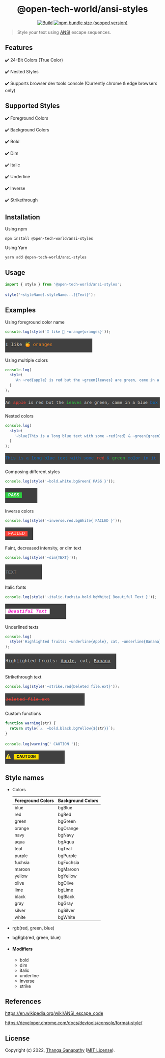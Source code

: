 <div align="center">

# @open-tech-world/ansi-styles

[![Build](https://github.com/open-tech-world/js-ansi-styles/actions/workflows/build.yml/badge.svg)](https://github.com/open-tech-world/js-ansi-styles/actions/workflows/build.yml) [![npm bundle size (scoped version)](https://img.shields.io/bundlephobia/minzip/@open-tech-world/ansi-styles/latest?label=Min%2BGZip)](https://bundlephobia.com/package/@open-tech-world/ansi-styles)

</div>

> Style your text using [ANSI](https://en.wikipedia.org/wiki/ANSI_escape_code) escape sequences.

## Features

✔️ 24-Bit Colors (True Color)

✔️ Nested Styles

✔️ Supports browser dev tools console (Currently chrome & edge browsers only)

## Supported Styles

✔️ Foreground Colors

✔️ Background Colors

✔️ Bold

✔️ Dim

✔️ Italic

✔️ Underline

✔️ Inverse

✔️ Strikethrough

## Installation

Using npm

```shell
npm install @open-tech-world/ansi-styles
```

Using Yarn

```shell
yarn add @open-tech-world/ansi-styles
```

## Usage

```ts
import { style } from '@open-tech-world/ansi-styles';

style('~styleName[.styleName...]{Text}');
```

## Examples

Using foreground color name

```ts
console.log(style('I like 🍊 ~orange{oranges}'));
```

![](assets/orange-color.png)

Using multiple colors

```ts
console.log(
  style(
    'An ~red{apple} is red but the ~green{leaves} are green, came in a blue ~blue{box}'
  )
);
```

![](assets/multiple-colors.png)

Nested colors

```ts
console.log(
  style(
    '~blue{This is a long blue text with some ~red{red} & ~green{green} color in it}'
  )
);
```

![](assets/nested-colors.png)

Composing different styles

```ts
console.log(style('~bold.white.bgGreen{ PASS }'));
```

![](assets/bg-color.png)

Inverse colors

```ts
console.log(style('~inverse.red.bgWhite{ FAILED }'));
```

![](assets/inverse.png)

Faint, decreased intensity, or dim text

```ts
console.log(style('~dim{TEXT}'));
```

![](assets/dim-text.png)

Italic fonts

```ts
console.log(style('~italic.fuchsia.bold.bgWhite{ Beautiful Text }'));
```

![](assets/italic-text.png)

Underlined texts

```ts
console.log(
  style('Highlighted fruits: ~underline{Apple}, cat, ~underline{Banana}')
);
```

![](assets/underline.png)

Strikethrough text

```ts
console.log(style('~strike.red{Deleted file.ext}'));
```

![](assets/strikethrough.png)

Custom functions

```ts
function warning(str) {
  return style(`⚠️  ~bold.black.bgYellow{${str}}`);
}

console.log(warning(' CAUTION '));
```

![](assets/caution.png)

## Style names

 - Colors

    | Foreground Colors | Background Colors |
    | ----------------- | ----------------- |
    | blue              | bgBlue            |
    | red               | bgRed             |
    | green             | bgGreen           |
    | orange            | bgOrange          |
    | navy              | bgNavy            |
    | aqua              | bgAqua            |
    | teal              | bgTeal            |
    | purple            | bgPurple          |
    | fuchsia           | bgFuchsia         |
    | maroon            | bgMaroon          |
    | yellow            | bgYellow          |
    | olive             | bgOlive           |
    | lime              | bgLime            |
    | black             | bgBlack           |
    | gray              | bgGray            |
    | silver            | bgSilver          |
    | white             | bgWhite           |


- rgb(red, green, blue)

- bgRgb(red, green, blue)

- #### Modifiers
  - bold
  - dim
  - italic
  - underline
  - inverse
  - strike

## References

https://en.wikipedia.org/wiki/ANSI_escape_code

https://developer.chrome.com/docs/devtools/console/format-style/

## License

Copyright (c) 2022, [Thanga Ganapathy](https://github.com/Thanga-Ganapathy) ([MIT License](./LICENSE)).
